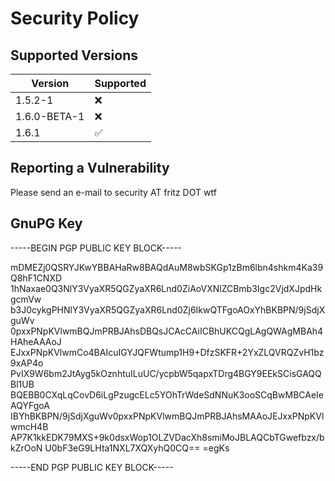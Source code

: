 # Security Policy

## Supported Versions

| Version | Supported          |
| ------- | ------------------ |
| 1.5.2-1   | :x: |
| 1.6.0-BETA-1   | :x: |
| 1.6.1   | :white_check_mark: |


## Reporting a Vulnerability

Please send an e-mail to security AT fritz DOT wtf

## GnuPG Key

-----BEGIN PGP PUBLIC KEY BLOCK-----

mDMEZj0QSRYJKwYBBAHaRw8BAQdAuM8wbSKGp1zBm6lbn4shkm4Ka39Q8hF1CNXD
1hNaxae0Q3NlY3VyaXR5QGZyaXR6Lnd0ZiAoVXNlZCBmb3Igc2VjdXJpdHkgcmVw
b3J0cykgPHNlY3VyaXR5QGZyaXR6Lnd0Zj6IkwQTFgoAOxYhBKBPN/9jSdjXguWv
0pxxPNpKVlwmBQJmPRBJAhsDBQsJCAcCAiICBhUKCQgLAgQWAgMBAh4HAheAAAoJ
EJxxPNpKVlwmCo4BAIcuIGYJQFWtump1H9+DfzSKFR+2YxZLQVRQZvH1bz9xAP4o
PvIX9W6bm2JtAyg5kOznhtuILuUC/ycpbW5qapxTDrg4BGY9EEkSCisGAQQBl1UB
BQEBB0CXqLqCovD6iLgPzugcELc5YOhTrWdeSdNNuK3ooSCqBwMBCAeIeAQYFgoA
IBYhBKBPN/9jSdjXguWv0pxxPNpKVlwmBQJmPRBJAhsMAAoJEJxxPNpKVlwmcH4B
AP7K1kkEDK79MXS+9k0dsxWop1OLZVDacXh8smiMoJBLAQCbTGwefbzx/bkZrOoN
U0bF3eG9LHta1NXL7XQXyhQ0CQ==
=egKs

-----END PGP PUBLIC KEY BLOCK-----
